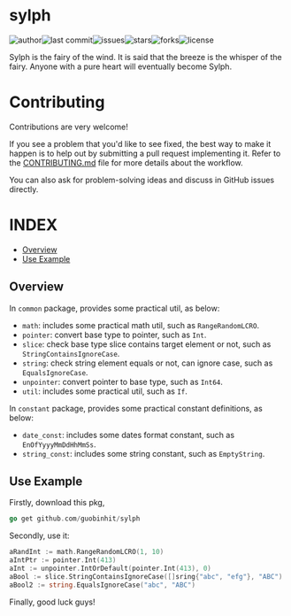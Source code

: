 # sylph

![author](https://img.shields.io/badge/author-chariesgavin-blueviolet.svg)![last
commit](https://img.shields.io/github/last-commit/guobinhit/sylph.svg)![issues](https://img.shields.io/github/issues/guobinhit/sylph.svg)![stars](https://img.shields.io/github/stars/guobinhit/sylph.svg)![forks](https://img.shields.io/github/forks/guobinhit/sylph.svg)![license](https://img.shields.io/github/license/guobinhit/sylph.svg)

Sylph is the fairy of the wind. It is said that the breeze is the whisper of the fairy. Anyone with a pure heart will
eventually become Sylph.

# Contributing

Contributions are very welcome!

If you see a problem that you'd like to see fixed, the best way to make it happen is to help out by submitting a pull request implementing it. Refer to the [CONTRIBUTING.md](../master/CONTRIBUTING.md) file for more details about the workflow.

You can also ask for problem-solving ideas and discuss in GitHub issues directly.

# INDEX

- [Overview](#overview)
- [Use Example](#use-example)

## Overview

In `common` package, provides some practical util, as below:

- `math`: includes some practical math util, such as `RangeRandomLCRO`.
- `pointer`: convert base type to pointer, such as `Int`.
- `slice`: check base type slice contains target element or not, such as `StringContainsIgnoreCase`.
- `string`: check string element equals or not, can ignore case, such as `EqualsIgnoreCase`.
- `unpointer`: convert pointer to base type, such as `Int64`.
- `util`: includes some practical util, such as `If`.

In `constant` package, provides some practical constant definitions, as below:

- `date_const`: includes some dates format constant, such as `EnOfYyyyMmDdHhMmSs`.
- `string_const`: includes some string constant, such as `EmptyString`.

## Use Example

Firstly, download this pkg,

```go
go get github.com/guobinhit/sylph
```

Secondly, use it:

```go
aRandInt := math.RangeRandomLCRO(1, 10)
aIntPtr := pointer.Int(413)
aInt := unpointer.IntOrDefault(pointer.Int(413), 0)
aBool := slice.StringContainsIgnoreCase([]sring{"abc", "efg"}, "ABC")
aBool2 := string.EqualsIgnoreCase("abc", "ABC")
```

Finally, good luck guys!
